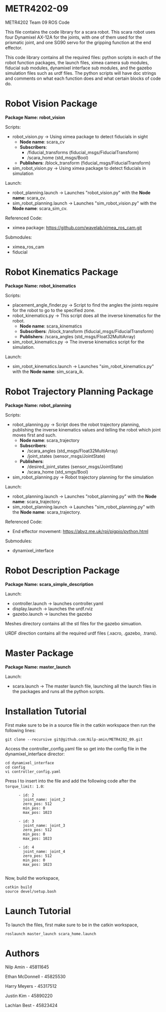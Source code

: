 # METR4202-09
METR4202 Team 09 ROS Code

This file contains the code library for a scara robot. This scara robot uses four Dynamixel AX-12A for the joints, with one of them used for the prismatic joint, and one SG90 servo for the gripping function at the end effector.

This code library contains all the required files: python scripts in each of the robot function packages, the launch files, ximea camera sub modules, fiducial sub modules, dynamixel interface sub modules, and the gazebo simulation files such as urdf files. The python scripts will have doc strings and comments on what each function does and what certain blocks of code do.

# Robot Vision Package

**Package Name: robot_vision**

Scripts:
- robot_vision.py -> Using ximea package to detect fiducials in sight
  - **Node name**: scara_cv
  - **Subscribers**: 
    - /fiducial_transforms (fiducial_msgs/FiducialTransform)
    - /scara_home (std_msgs/Bool)
  - **Publishers**: /block_transform (fiducial_msgs/FiducialTransform)
- sim_robot_vision.py -> Using ximea package to detect fiducials in simulation

Launch:
- robot_planning.launch -> Launches "robot_vision.py" with the **Node name**: scara_cv.
- sim_robot_planning.launch -> Launches "sim_robot_vision.py" with the **Node name**: scara_sim_cv.

Referenced Code:
- ximea package: https://github.com/wavelab/ximea_ros_cam.git

Submodules:
- ximea_ros_cam
- fiducial

# Robot Kinematics Package

**Package Name: robot_kinematics**

Scripts:
- placement_angle_finder.py -> Script to find the angles the joints require for the robot to go to the specified zone.
- robot_kinematics.py -> This script does all the inverse kinematics for the robot. 
  - **Node name**: scara_kinematics  
  - **Subscribers**: /block_transform (fiducial_msgs/FiducialTransform)  
  - **Publishers**: /scara_angles (std_msgs/Float32MultiArray)
- sim_robot_kinematics.py -> The inverse kinematics script for the simulation.

Launch:
- sim_robot_kinematics.launch -> Launches "sim_robot_kinematics.py" with the **Node name**: sim_scara_ik.

# Robot Trajectory Planning Package

**Package Name: robot_planning**

Scripts:
- robot_planning.py -> Script does the robot trajectory planning, publishing the inverse kinematics values and telling the robot which joint moves first and such.
  - **Node name**: scara_trajectory 
  - **Subscribers**: 
    - /scara_angles (std_msgs/Float32MultiArray) 
    - /joint_states (sensor_msgs/JointState)
  - **Publishers**: 
    - /desired_joint_states (sensor_msgs/JointState)
    - /scara_home (std_smgs/Bool)
- sim_robot_planning.py -> Robot trajectory planning for the simulation

Launch:
- robot_planning.launch -> Launches "robot_planning.py" with the **Node name**: scara_trajectory.
- sim_robot_planning.launch -> Launches "sim_robot_planning.py" with the **Node name**: scara_trajectory.

Referenced Code:
- End effector movement: https://abyz.me.uk/rpi/pigpio/python.html

Submodules:
- dynamixel_interface

# Robot Description Package

**Package Name: scara_simple_description**

Launch:
- controller.launch -> launches controller.yaml
- display.launch -> launches the urdf.rviz
- gazebo.launch -> launches the gazebo

Meshes directory contains all the stl files for the gazebo simuation.

URDF direction contains all the required urdf files (.xacro, .gazebo, .trans).

# Master Package

**Package Name: master_launch**

Launch:
- scara.launch -> The master launch file, launching all the launch files in the packages and runs all the python scripts.

# Installation Tutorial

First make sure to be in a source file in the catkin workspace then run the following lines:

```git clone --recursive git@github.com:Nilp-amin/METR4202_09.git```

Access the controller_config.yaml file so get into the config file in the dynamixel_interface director:

```
cd dynamixel_interface
cd config
vi controller_config.yaml
```

Press I to insert into the file and add the following code after the `torque_limit: 1.0`:

```
      - id: 2
        joint_name: joint_2
        zero_pos: 512
        min_pos: 0
        max_pos: 1023

      - id: 3
        joint_name: joint_3
        zero_pos: 512
        min_pos: 0
        max_pos: 1023

      - id: 4
        joint_name: joint_4
        zero_pos: 512
        min_pos: 0
        max_pos: 1023
  
```



Now, build the workspace,

```
catkin build
source devel/setup.bash
```

# Launch Tutorial

To launch the files, first make sure to be in the catkin workspace,

```roslaunch master_launch scara_home.launch```

# Authors

Nilp Amin - 45811645

Ethan McDonnell - 45825530

Harry Meyers - 45317512

Justin Kim - 45890220

Lachlan Best - 45823424
